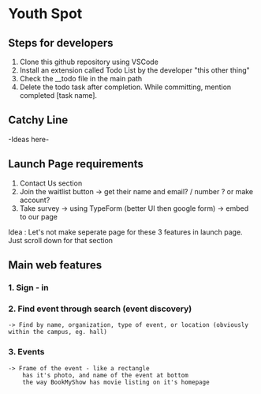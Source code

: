 # Youth Spot

## Steps for developers
1. Clone this github repository using VSCode
2. Install an extension called Todo List by the developer "this other thing"
3. Check the __todo file in the main path
4. Delete the todo task after completion. While committing, mention completed [task name].

## Catchy Line
-Ideas here- 


## Launch Page requirements
1. Contact Us section
2. Join the waitlist button -> get their name and email? / number ? or make account?
3. Take survey -> using TypeForm (better UI then google form) -> embed to our page

Idea : Let's not make seperate page for these 3 features in launch page. Just scroll down for that section

## Main web features

### 1. Sign - in 

### 2. Find event through search (event discovery)
    -> Find by name, organization, type of event, or location (obviously within the campus, eg. hall)

### 3. Events
    -> Frame of the event - like a rectangle
        has it's photo, and name of the event at bottom
        the way BookMyShow has movie listing on it's homepage
